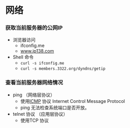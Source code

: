 # 网络

### 获取当前服务器的公网IP
* 浏览器访问 
    - ifconfig.me
    - www.ip138.com
* Shell 命令
    - `curl -s ifconfig.me`
    - `curl -s members.3322.org/dyndns/getip`

### 查看当前服务器网络情况
* ping （网络层协议）
    - 使用[ICMP](https://www.wikiwand.com/zh-hans/%E4%BA%92%E8%81%94%E7%BD%91%E6%8E%A7%E5%88%B6%E6%B6%88%E6%81%AF%E5%8D%8F%E8%AE%AE) 协议 Internet Control Message Protocol
    - ping 无法检查系统端口是否开放。
* telnet 协议 （应用层协议）
    - 使用TCP 协议